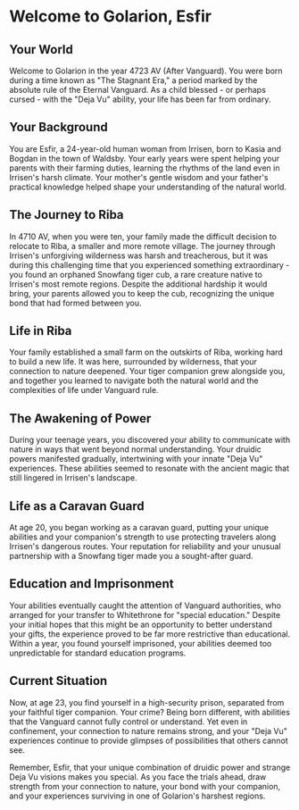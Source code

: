 # Welcome to Golarion, Esfir

## Your World

Welcome to Golarion in the year 4723 AV (After Vanguard). You were born during a time known as "The Stagnant Era," a period marked by the absolute rule of the Eternal Vanguard. As a child blessed - or perhaps cursed - with the "Deja Vu" ability, your life has been far from ordinary.

## Your Background

You are Esfir, a 24-year-old human woman from Irrisen, born to Kasia and Bogdan in the town of Waldsby. Your early years were spent helping your parents with their farming duties, learning the rhythms of the land even in Irrisen's harsh climate. Your mother's gentle wisdom and your father's practical knowledge helped shape your understanding of the natural world.

## The Journey to Riba

In 4710 AV, when you were ten, your family made the difficult decision to relocate to Riba, a smaller and more remote village. The journey through Irrisen's unforgiving wilderness was harsh and treacherous, but it was during this challenging time that you experienced something extraordinary - you found an orphaned Snowfang tiger cub, a rare creature native to Irrisen's most remote regions. Despite the additional hardship it would bring, your parents allowed you to keep the cub, recognizing the unique bond that had formed between you. 

## Life in Riba

Your family established a small farm on the outskirts of Riba, working hard to build a new life. It was here, surrounded by wilderness, that your connection to nature deepened. Your tiger companion grew alongside you, and together you learned to navigate both the natural world and the complexities of life under Vanguard rule.

## The Awakening of Power

During your teenage years, you discovered your ability to communicate with nature in ways that went beyond normal understanding. Your druidic powers manifested gradually, intertwining with your innate "Deja Vu" experiences. These abilities seemed to resonate with the ancient magic that still lingered in Irrisen's landscape.

## Life as a Caravan Guard

At age 20, you began working as a caravan guard, putting your unique abilities and your companion's strength to use protecting travelers along Irrisen's dangerous routes. Your reputation for reliability and your unusual partnership with a Snowfang tiger made you a sought-after guard.

## Education and Imprisonment

Your abilities eventually caught the attention of Vanguard authorities, who arranged for your transfer to Whitethrone for "special education." Despite your initial hopes that this might be an opportunity to better understand your gifts, the experience proved to be far more restrictive than educational. Within a year, you found yourself imprisoned, your abilities deemed too unpredictable for standard education programs.

## Current Situation

Now, at age 23, you find yourself in a high-security prison, separated from your faithful tiger companion. Your crime? Being born different, with abilities that the Vanguard cannot fully control or understand. Yet even in confinement, your connection to nature remains strong, and your "Deja Vu" experiences continue to provide glimpses of possibilities that others cannot see.

Remember, Esfir, that your unique combination of druidic power and strange Deja Vu visions makes you special. As you face the trials ahead, draw strength from your connection to nature, your bond with your companion, and your experiences surviving in one of Golarion's harshest regions.